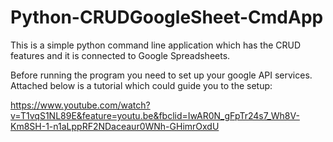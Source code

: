 # Python-CRUDGoogleSheet-CmdApp
This is a simple python command line application which has the CRUD features and it is connected to Google Spreadsheets.


Before running the program you need to set up your google API services.
Attached below is a tutorial which could guide you to the setup:

https://www.youtube.com/watch?v=T1vqS1NL89E&feature=youtu.be&fbclid=IwAR0N_gFpTr24s7_Wh8V-Km8SH-1-n1aLppRF2NDaceaur0WNh-GHimrOxdU
